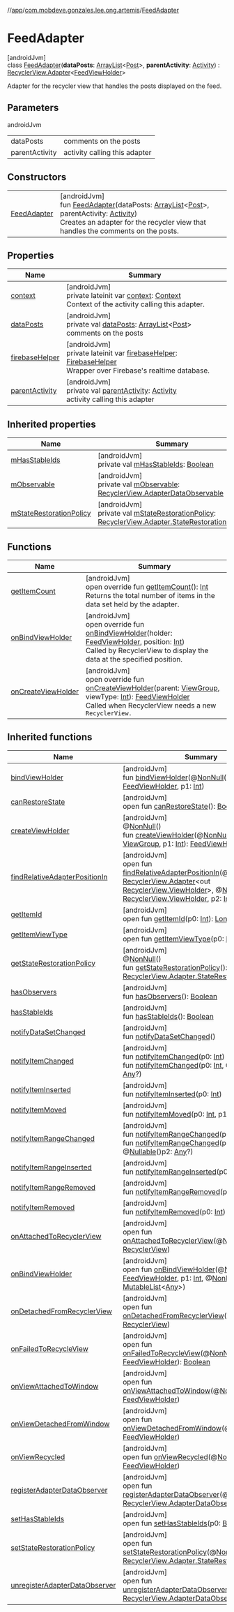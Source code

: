 //[app](../../../index.md)/[com.mobdeve.gonzales.lee.ong.artemis](../index.md)/[FeedAdapter](index.md)

# FeedAdapter

[androidJvm]\
class [FeedAdapter](index.md)(**dataPosts**: [ArrayList](https://developer.android.com/reference/kotlin/java/util/ArrayList.html)<[Post](../-post/index.md)>, **parentActivity**: [Activity](https://developer.android.com/reference/kotlin/android/app/Activity.html)) : [RecyclerView.Adapter](https://developer.android.com/reference/kotlin/androidx/recyclerview/widget/RecyclerView.Adapter.html)<[FeedViewHolder](../-feed-view-holder/index.md)> 

Adapter for the recycler view that handles the posts displayed on the feed.

## Parameters

androidJvm

| | |
|---|---|
| dataPosts | comments on the posts |
| parentActivity | activity calling this adapter |

## Constructors

| | |
|---|---|
| [FeedAdapter](-feed-adapter.md) | [androidJvm]<br>fun [FeedAdapter](-feed-adapter.md)(dataPosts: [ArrayList](https://developer.android.com/reference/kotlin/java/util/ArrayList.html)<[Post](../-post/index.md)>, parentActivity: [Activity](https://developer.android.com/reference/kotlin/android/app/Activity.html))<br>Creates an adapter for the recycler view that handles the comments on the posts. |

## Properties

| Name | Summary |
|---|---|
| [context](context.md) | [androidJvm]<br>private lateinit var [context](context.md): [Context](https://developer.android.com/reference/kotlin/android/content/Context.html)<br>Context of the activity calling this adapter. |
| [dataPosts](data-posts.md) | [androidJvm]<br>private val [dataPosts](data-posts.md): [ArrayList](https://developer.android.com/reference/kotlin/java/util/ArrayList.html)<[Post](../-post/index.md)><br>comments on the posts |
| [firebaseHelper](firebase-helper.md) | [androidJvm]<br>private lateinit var [firebaseHelper](firebase-helper.md): [FirebaseHelper](../-firebase-helper/index.md)<br>Wrapper over Firebase's realtime database. |
| [parentActivity](parent-activity.md) | [androidJvm]<br>private val [parentActivity](parent-activity.md): [Activity](https://developer.android.com/reference/kotlin/android/app/Activity.html)<br>activity calling this adapter |

## Inherited properties

| Name | Summary |
|---|---|
| [mHasStableIds](index.md#232333731%2FProperties%2F-912451524) | [androidJvm]<br>private val [mHasStableIds](index.md#232333731%2FProperties%2F-912451524): [Boolean](https://kotlinlang.org/api/latest/jvm/stdlib/kotlin/-boolean/index.html) |
| [mObservable](index.md#-1668906333%2FProperties%2F-912451524) | [androidJvm]<br>private val [mObservable](index.md#-1668906333%2FProperties%2F-912451524): [RecyclerView.AdapterDataObservable](https://developer.android.com/reference/kotlin/androidx/recyclerview/widget/RecyclerView.AdapterDataObservable.html) |
| [mStateRestorationPolicy](index.md#1598281479%2FProperties%2F-912451524) | [androidJvm]<br>private val [mStateRestorationPolicy](index.md#1598281479%2FProperties%2F-912451524): [RecyclerView.Adapter.StateRestorationPolicy](https://developer.android.com/reference/kotlin/androidx/recyclerview/widget/RecyclerView.Adapter.StateRestorationPolicy.html) |

## Functions

| Name | Summary |
|---|---|
| [getItemCount](get-item-count.md) | [androidJvm]<br>open override fun [getItemCount](get-item-count.md)(): [Int](https://kotlinlang.org/api/latest/jvm/stdlib/kotlin/-int/index.html)<br>Returns the total number of items in the data set held by the adapter. |
| [onBindViewHolder](on-bind-view-holder.md) | [androidJvm]<br>open override fun [onBindViewHolder](on-bind-view-holder.md)(holder: [FeedViewHolder](../-feed-view-holder/index.md), position: [Int](https://kotlinlang.org/api/latest/jvm/stdlib/kotlin/-int/index.html))<br>Called by RecyclerView to display the data at the specified position. |
| [onCreateViewHolder](on-create-view-holder.md) | [androidJvm]<br>open override fun [onCreateViewHolder](on-create-view-holder.md)(parent: [ViewGroup](https://developer.android.com/reference/kotlin/android/view/ViewGroup.html), viewType: [Int](https://kotlinlang.org/api/latest/jvm/stdlib/kotlin/-int/index.html)): [FeedViewHolder](../-feed-view-holder/index.md)<br>Called when RecyclerView needs a new <code>RecyclerView. |

## Inherited functions

| Name | Summary |
|---|---|
| [bindViewHolder](../-unregistered-feed-adapter/index.md#1639428236%2FFunctions%2F-912451524) | [androidJvm]<br>fun [bindViewHolder](../-unregistered-feed-adapter/index.md#1639428236%2FFunctions%2F-912451524)(@[NonNull](https://developer.android.com/reference/kotlin/androidx/annotation/NonNull.html)()p0: [FeedViewHolder](../-feed-view-holder/index.md), p1: [Int](https://kotlinlang.org/api/latest/jvm/stdlib/kotlin/-int/index.html)) |
| [canRestoreState](../-unregistered-feed-adapter/index.md#-533870738%2FFunctions%2F-912451524) | [androidJvm]<br>open fun [canRestoreState](../-unregistered-feed-adapter/index.md#-533870738%2FFunctions%2F-912451524)(): [Boolean](https://kotlinlang.org/api/latest/jvm/stdlib/kotlin/-boolean/index.html) |
| [createViewHolder](../-unregistered-feed-adapter/index.md#1423244545%2FFunctions%2F-912451524) | [androidJvm]<br>@[NonNull](https://developer.android.com/reference/kotlin/androidx/annotation/NonNull.html)()<br>fun [createViewHolder](../-unregistered-feed-adapter/index.md#1423244545%2FFunctions%2F-912451524)(@[NonNull](https://developer.android.com/reference/kotlin/androidx/annotation/NonNull.html)()p0: [ViewGroup](https://developer.android.com/reference/kotlin/android/view/ViewGroup.html), p1: [Int](https://kotlinlang.org/api/latest/jvm/stdlib/kotlin/-int/index.html)): [FeedViewHolder](../-feed-view-holder/index.md) |
| [findRelativeAdapterPositionIn](../-unregistered-feed-adapter/index.md#-1238180073%2FFunctions%2F-912451524) | [androidJvm]<br>open fun [findRelativeAdapterPositionIn](../-unregistered-feed-adapter/index.md#-1238180073%2FFunctions%2F-912451524)(@[NonNull](https://developer.android.com/reference/kotlin/androidx/annotation/NonNull.html)()p0: [RecyclerView.Adapter](https://developer.android.com/reference/kotlin/androidx/recyclerview/widget/RecyclerView.Adapter.html)<out [RecyclerView.ViewHolder](https://developer.android.com/reference/kotlin/androidx/recyclerview/widget/RecyclerView.ViewHolder.html)>, @[NonNull](https://developer.android.com/reference/kotlin/androidx/annotation/NonNull.html)()p1: [RecyclerView.ViewHolder](https://developer.android.com/reference/kotlin/androidx/recyclerview/widget/RecyclerView.ViewHolder.html), p2: [Int](https://kotlinlang.org/api/latest/jvm/stdlib/kotlin/-int/index.html)): [Int](https://kotlinlang.org/api/latest/jvm/stdlib/kotlin/-int/index.html) |
| [getItemId](../-unregistered-feed-adapter/index.md#725914875%2FFunctions%2F-912451524) | [androidJvm]<br>open fun [getItemId](../-unregistered-feed-adapter/index.md#725914875%2FFunctions%2F-912451524)(p0: [Int](https://kotlinlang.org/api/latest/jvm/stdlib/kotlin/-int/index.html)): [Long](https://kotlinlang.org/api/latest/jvm/stdlib/kotlin/-long/index.html) |
| [getItemViewType](../-unregistered-feed-adapter/index.md#714126295%2FFunctions%2F-912451524) | [androidJvm]<br>open fun [getItemViewType](../-unregistered-feed-adapter/index.md#714126295%2FFunctions%2F-912451524)(p0: [Int](https://kotlinlang.org/api/latest/jvm/stdlib/kotlin/-int/index.html)): [Int](https://kotlinlang.org/api/latest/jvm/stdlib/kotlin/-int/index.html) |
| [getStateRestorationPolicy](../-unregistered-feed-adapter/index.md#1717359980%2FFunctions%2F-912451524) | [androidJvm]<br>@[NonNull](https://developer.android.com/reference/kotlin/androidx/annotation/NonNull.html)()<br>fun [getStateRestorationPolicy](../-unregistered-feed-adapter/index.md#1717359980%2FFunctions%2F-912451524)(): [RecyclerView.Adapter.StateRestorationPolicy](https://developer.android.com/reference/kotlin/androidx/recyclerview/widget/RecyclerView.Adapter.StateRestorationPolicy.html) |
| [hasObservers](../-unregistered-feed-adapter/index.md#1092162006%2FFunctions%2F-912451524) | [androidJvm]<br>fun [hasObservers](../-unregistered-feed-adapter/index.md#1092162006%2FFunctions%2F-912451524)(): [Boolean](https://kotlinlang.org/api/latest/jvm/stdlib/kotlin/-boolean/index.html) |
| [hasStableIds](../-unregistered-feed-adapter/index.md#16685238%2FFunctions%2F-912451524) | [androidJvm]<br>fun [hasStableIds](../-unregistered-feed-adapter/index.md#16685238%2FFunctions%2F-912451524)(): [Boolean](https://kotlinlang.org/api/latest/jvm/stdlib/kotlin/-boolean/index.html) |
| [notifyDataSetChanged](../-unregistered-feed-adapter/index.md#-1095556076%2FFunctions%2F-912451524) | [androidJvm]<br>fun [notifyDataSetChanged](../-unregistered-feed-adapter/index.md#-1095556076%2FFunctions%2F-912451524)() |
| [notifyItemChanged](../-unregistered-feed-adapter/index.md#-1721030169%2FFunctions%2F-912451524) | [androidJvm]<br>fun [notifyItemChanged](../-unregistered-feed-adapter/index.md#-1721030169%2FFunctions%2F-912451524)(p0: [Int](https://kotlinlang.org/api/latest/jvm/stdlib/kotlin/-int/index.html))<br>fun [notifyItemChanged](../-unregistered-feed-adapter/index.md#748267402%2FFunctions%2F-912451524)(p0: [Int](https://kotlinlang.org/api/latest/jvm/stdlib/kotlin/-int/index.html), @[Nullable](https://developer.android.com/reference/kotlin/androidx/annotation/Nullable.html)()p1: [Any](https://kotlinlang.org/api/latest/jvm/stdlib/kotlin/-any/index.html)?) |
| [notifyItemInserted](../-unregistered-feed-adapter/index.md#2137269507%2FFunctions%2F-912451524) | [androidJvm]<br>fun [notifyItemInserted](../-unregistered-feed-adapter/index.md#2137269507%2FFunctions%2F-912451524)(p0: [Int](https://kotlinlang.org/api/latest/jvm/stdlib/kotlin/-int/index.html)) |
| [notifyItemMoved](../-unregistered-feed-adapter/index.md#-1694317867%2FFunctions%2F-912451524) | [androidJvm]<br>fun [notifyItemMoved](../-unregistered-feed-adapter/index.md#-1694317867%2FFunctions%2F-912451524)(p0: [Int](https://kotlinlang.org/api/latest/jvm/stdlib/kotlin/-int/index.html), p1: [Int](https://kotlinlang.org/api/latest/jvm/stdlib/kotlin/-int/index.html)) |
| [notifyItemRangeChanged](../-unregistered-feed-adapter/index.md#1769183193%2FFunctions%2F-912451524) | [androidJvm]<br>fun [notifyItemRangeChanged](../-unregistered-feed-adapter/index.md#1769183193%2FFunctions%2F-912451524)(p0: [Int](https://kotlinlang.org/api/latest/jvm/stdlib/kotlin/-int/index.html), p1: [Int](https://kotlinlang.org/api/latest/jvm/stdlib/kotlin/-int/index.html))<br>fun [notifyItemRangeChanged](../-unregistered-feed-adapter/index.md#1916975740%2FFunctions%2F-912451524)(p0: [Int](https://kotlinlang.org/api/latest/jvm/stdlib/kotlin/-int/index.html), p1: [Int](https://kotlinlang.org/api/latest/jvm/stdlib/kotlin/-int/index.html), @[Nullable](https://developer.android.com/reference/kotlin/androidx/annotation/Nullable.html)()p2: [Any](https://kotlinlang.org/api/latest/jvm/stdlib/kotlin/-any/index.html)?) |
| [notifyItemRangeInserted](../-unregistered-feed-adapter/index.md#-2104748521%2FFunctions%2F-912451524) | [androidJvm]<br>fun [notifyItemRangeInserted](../-unregistered-feed-adapter/index.md#-2104748521%2FFunctions%2F-912451524)(p0: [Int](https://kotlinlang.org/api/latest/jvm/stdlib/kotlin/-int/index.html), p1: [Int](https://kotlinlang.org/api/latest/jvm/stdlib/kotlin/-int/index.html)) |
| [notifyItemRangeRemoved](../-unregistered-feed-adapter/index.md#999899269%2FFunctions%2F-912451524) | [androidJvm]<br>fun [notifyItemRangeRemoved](../-unregistered-feed-adapter/index.md#999899269%2FFunctions%2F-912451524)(p0: [Int](https://kotlinlang.org/api/latest/jvm/stdlib/kotlin/-int/index.html), p1: [Int](https://kotlinlang.org/api/latest/jvm/stdlib/kotlin/-int/index.html)) |
| [notifyItemRemoved](../-unregistered-feed-adapter/index.md#-189254469%2FFunctions%2F-912451524) | [androidJvm]<br>fun [notifyItemRemoved](../-unregistered-feed-adapter/index.md#-189254469%2FFunctions%2F-912451524)(p0: [Int](https://kotlinlang.org/api/latest/jvm/stdlib/kotlin/-int/index.html)) |
| [onAttachedToRecyclerView](../-unregistered-feed-adapter/index.md#-1243461790%2FFunctions%2F-912451524) | [androidJvm]<br>open fun [onAttachedToRecyclerView](../-unregistered-feed-adapter/index.md#-1243461790%2FFunctions%2F-912451524)(@[NonNull](https://developer.android.com/reference/kotlin/androidx/annotation/NonNull.html)()p0: [RecyclerView](https://developer.android.com/reference/kotlin/androidx/recyclerview/widget/RecyclerView.html)) |
| [onBindViewHolder](../-unregistered-feed-adapter/index.md#1964273201%2FFunctions%2F-912451524) | [androidJvm]<br>open fun [onBindViewHolder](../-unregistered-feed-adapter/index.md#1964273201%2FFunctions%2F-912451524)(@[NonNull](https://developer.android.com/reference/kotlin/androidx/annotation/NonNull.html)()p0: [FeedViewHolder](../-feed-view-holder/index.md), p1: [Int](https://kotlinlang.org/api/latest/jvm/stdlib/kotlin/-int/index.html), @[NonNull](https://developer.android.com/reference/kotlin/androidx/annotation/NonNull.html)()p2: [MutableList](https://kotlinlang.org/api/latest/jvm/stdlib/kotlin.collections/-mutable-list/index.html)<[Any](https://kotlinlang.org/api/latest/jvm/stdlib/kotlin/-any/index.html)>) |
| [onDetachedFromRecyclerView](../-unregistered-feed-adapter/index.md#-1201433889%2FFunctions%2F-912451524) | [androidJvm]<br>open fun [onDetachedFromRecyclerView](../-unregistered-feed-adapter/index.md#-1201433889%2FFunctions%2F-912451524)(@[NonNull](https://developer.android.com/reference/kotlin/androidx/annotation/NonNull.html)()p0: [RecyclerView](https://developer.android.com/reference/kotlin/androidx/recyclerview/widget/RecyclerView.html)) |
| [onFailedToRecycleView](../-unregistered-feed-adapter/index.md#1870910300%2FFunctions%2F-912451524) | [androidJvm]<br>open fun [onFailedToRecycleView](../-unregistered-feed-adapter/index.md#1870910300%2FFunctions%2F-912451524)(@[NonNull](https://developer.android.com/reference/kotlin/androidx/annotation/NonNull.html)()p0: [FeedViewHolder](../-feed-view-holder/index.md)): [Boolean](https://kotlinlang.org/api/latest/jvm/stdlib/kotlin/-boolean/index.html) |
| [onViewAttachedToWindow](../-unregistered-feed-adapter/index.md#-1941608138%2FFunctions%2F-912451524) | [androidJvm]<br>open fun [onViewAttachedToWindow](../-unregistered-feed-adapter/index.md#-1941608138%2FFunctions%2F-912451524)(@[NonNull](https://developer.android.com/reference/kotlin/androidx/annotation/NonNull.html)()p0: [FeedViewHolder](../-feed-view-holder/index.md)) |
| [onViewDetachedFromWindow](../-unregistered-feed-adapter/index.md#1077465331%2FFunctions%2F-912451524) | [androidJvm]<br>open fun [onViewDetachedFromWindow](../-unregistered-feed-adapter/index.md#1077465331%2FFunctions%2F-912451524)(@[NonNull](https://developer.android.com/reference/kotlin/androidx/annotation/NonNull.html)()p0: [FeedViewHolder](../-feed-view-holder/index.md)) |
| [onViewRecycled](../-unregistered-feed-adapter/index.md#1053094488%2FFunctions%2F-912451524) | [androidJvm]<br>open fun [onViewRecycled](../-unregistered-feed-adapter/index.md#1053094488%2FFunctions%2F-912451524)(@[NonNull](https://developer.android.com/reference/kotlin/androidx/annotation/NonNull.html)()p0: [FeedViewHolder](../-feed-view-holder/index.md)) |
| [registerAdapterDataObserver](../-unregistered-feed-adapter/index.md#-149943229%2FFunctions%2F-912451524) | [androidJvm]<br>open fun [registerAdapterDataObserver](../-unregistered-feed-adapter/index.md#-149943229%2FFunctions%2F-912451524)(@[NonNull](https://developer.android.com/reference/kotlin/androidx/annotation/NonNull.html)()p0: [RecyclerView.AdapterDataObserver](https://developer.android.com/reference/kotlin/androidx/recyclerview/widget/RecyclerView.AdapterDataObserver.html)) |
| [setHasStableIds](../-unregistered-feed-adapter/index.md#1991189249%2FFunctions%2F-912451524) | [androidJvm]<br>open fun [setHasStableIds](../-unregistered-feed-adapter/index.md#1991189249%2FFunctions%2F-912451524)(p0: [Boolean](https://kotlinlang.org/api/latest/jvm/stdlib/kotlin/-boolean/index.html)) |
| [setStateRestorationPolicy](../-unregistered-feed-adapter/index.md#1439711293%2FFunctions%2F-912451524) | [androidJvm]<br>open fun [setStateRestorationPolicy](../-unregistered-feed-adapter/index.md#1439711293%2FFunctions%2F-912451524)(@[NonNull](https://developer.android.com/reference/kotlin/androidx/annotation/NonNull.html)()p0: [RecyclerView.Adapter.StateRestorationPolicy](https://developer.android.com/reference/kotlin/androidx/recyclerview/widget/RecyclerView.Adapter.StateRestorationPolicy.html)) |
| [unregisterAdapterDataObserver](../-unregistered-feed-adapter/index.md#607934410%2FFunctions%2F-912451524) | [androidJvm]<br>open fun [unregisterAdapterDataObserver](../-unregistered-feed-adapter/index.md#607934410%2FFunctions%2F-912451524)(@[NonNull](https://developer.android.com/reference/kotlin/androidx/annotation/NonNull.html)()p0: [RecyclerView.AdapterDataObserver](https://developer.android.com/reference/kotlin/androidx/recyclerview/widget/RecyclerView.AdapterDataObserver.html)) |
